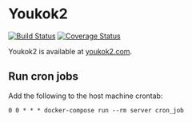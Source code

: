 # Youkok2

[![Build Status](https://travis-ci.org/OptimusCrime/youkok2.svg?branch=master)](https://travis-ci.org/OptimusCrime/youkok2)
[![Coverage Status](https://coveralls.io/repos/github/OptimusCrime/youkok2/badge.svg?branch=master)](https://coveralls.io/github/OptimusCrime/youkok2)

Youkok2 is available at [youkok2.com](http://youkok2.com).

## Run cron jobs

Add the following to the host machine crontab:

```
0 0 * * * docker-compose run --rm server cron_job 
```